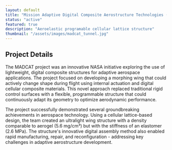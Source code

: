 ```yaml
---
layout: default
title: "Mission Adaptive Digital Composite Aerostructure Technologies (MADCAT)"
status: "active"
featured: true
description: "Aeroelastic programable cellular lattice structure"
thumbnail: "/assets/images/madcat_tunnel.jpg"
---
```


## Project Details

The MADCAT project was an innovative NASA initiative exploring the use of lightweight, digital composite structures for adaptive aerospace applications. The project focused on developing a morphing wing that could actively change shape during flight using internal actuation and digital cellular composite materials. This novel approach replaced traditional rigid control surfaces with a flexible, programmable structure that could continuously adapt its geometry to optimize aerodynamic performance.

The project successfully demonstrated several groundbreaking achievements in aerospace technology. Using a cellular lattice-based design, the team created an ultralight wing structure with a density comparable to aerogel (5.6 mg/cm³) but with the stiffness of an elastomer (2.6 MPa). The structure's innovative digital assembly method also enabled rapid manufacturing, repair, and reconfiguration - addressing key challenges in adaptive aerostructure development.